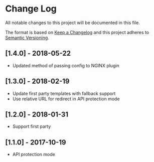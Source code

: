 # Change Log

All notable changes to this project will be documented in this file.

The format is based on [Keep a Changelog](http://keepachangelog.com/)
and this project adheres to [Semantic Versioning](http://semver.org/).

## [1.4.0] - 2018-05-22
- Updated method of passing config to NGINX plugin
## [1.3.0] - 2018-02-19
- Update first party templates with fallback support
- Use relative URL for redirect in API protection mode

## [1.2.0] - 2018-01-31
- Support first party

## [1.1.0] - 2017-10-19
- API protection mode
